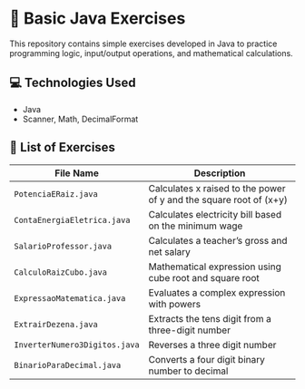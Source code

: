 # 📘 Basic Java Exercises

This repository contains simple exercises developed in Java to practice programming logic, input/output operations, and mathematical calculations.

## 💻 Technologies Used

- Java
- Scanner, Math, DecimalFormat 

## 📁 List of Exercises

| File Name                    | Description                                                        |
|-----------------------------|--------------------------------------------------------------------|
| `PotenciaERaiz.java`        | Calculates x raised to the power of y and the square root of (x+y) |
| `ContaEnergiaEletrica.java` | Calculates electricity bill based on the minimum wage              |
| `SalarioProfessor.java`     | Calculates a teacher’s gross and net salary                        |
| `CalculoRaizCubo.java`      | Mathematical expression using cube root and square root            |
| `ExpressaoMatematica.java`  | Evaluates a complex expression with powers                         |
| `ExtrairDezena.java`        | Extracts the tens digit from a three-digit number                  |
| `InverterNumero3Digitos.java` | Reverses a three digit number                                    |
| `BinarioParaDecimal.java`   | Converts a four digit binary number to decimal                        |
